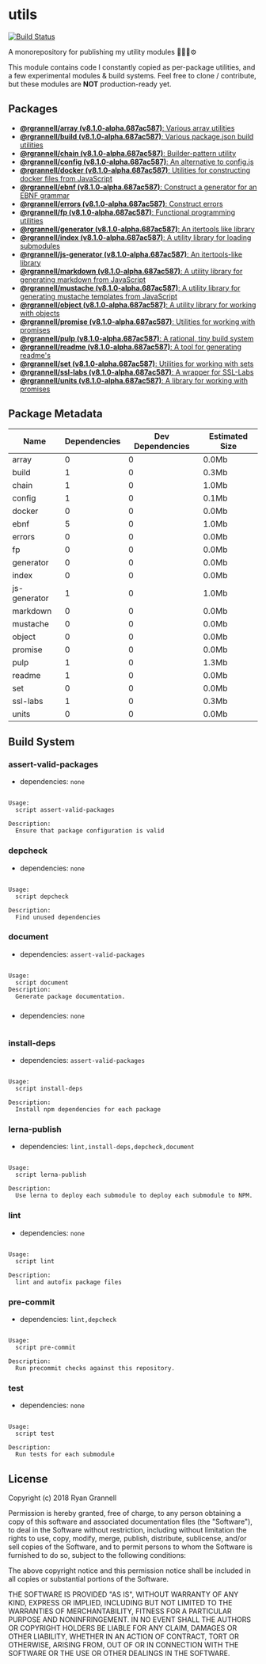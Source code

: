 
# utils

[![Build Status](https://travis-ci.org/rgrannell1/utils.svg?branch=master)](https://travis-ci.org/rgrannell1/utils)

A monorepository for publishing my utility modules 🎁🎁🎁⚙️

This module contains code I constantly copied as per-package utilities, and a few experimental modules & build systems. Feel free to clone / contribute, but these modules are **NOT** production-ready yet.

## Packages

- [**@rgrannell/array (v8.1.0-alpha.687ac587)**: Various array utilities](../../tree/master/packages/array)
- [**@rgrannell/build (v8.1.0-alpha.687ac587)**: Various package.json build utilities](../../tree/master/packages/build)
- [**@rgrannell/chain (v8.1.0-alpha.687ac587)**: Builder-pattern utility](../../tree/master/packages/chain)
- [**@rgrannell/config (v8.1.0-alpha.687ac587)**: An alternative to config.js](../../tree/master/packages/config)
- [**@rgrannell/docker (v8.1.0-alpha.687ac587)**: Utilities for constructing docker files from JavaScript](../../tree/master/packages/docker)
- [**@rgrannell/ebnf (v8.1.0-alpha.687ac587)**: Construct a generator for an EBNF grammar](../../tree/master/packages/ebnf)
- [**@rgrannell/errors (v8.1.0-alpha.687ac587)**: Construct errors](../../tree/master/packages/errors)
- [**@rgrannell/fp (v8.1.0-alpha.687ac587)**: Functional programming utilities](../../tree/master/packages/fp)
- [**@rgrannell/generator (v8.1.0-alpha.687ac587)**: An itertools like library](../../tree/master/packages/generator)
- [**@rgrannell/index (v8.1.0-alpha.687ac587)**: A utility library for loading submodules](../../tree/master/packages/index)
- [**@rgrannell/js-generator (v8.1.0-alpha.687ac587)**: An itertools-like library](../../tree/master/packages/js-generator)
- [**@rgrannell/markdown (v8.1.0-alpha.687ac587)**: A utility library for generating markdown from JavaScript](../../tree/master/packages/markdown)
- [**@rgrannell/mustache (v8.1.0-alpha.687ac587)**: A utility library for generating mustache templates from JavaScript](../../tree/master/packages/mustache)
- [**@rgrannell/object (v8.1.0-alpha.687ac587)**: A utility library for working with objects](../../tree/master/packages/object)
- [**@rgrannell/promise (v8.1.0-alpha.687ac587)**: Utilities for working with promises](../../tree/master/packages/promise)
- [**@rgrannell/pulp (v8.1.0-alpha.687ac587)**: A rational, tiny build system](../../tree/master/packages/pulp)
- [**@rgrannell/readme (v8.1.0-alpha.687ac587)**: A tool for generating readme's](../../tree/master/packages/readme)
- [**@rgrannell/set (v8.1.0-alpha.687ac587)**: Utilities for working with sets](../../tree/master/packages/set)
- [**@rgrannell/ssl-labs (v8.1.0-alpha.687ac587)**: A wrapper for SSL-Labs](../../tree/master/packages/ssl-labs)
- [**@rgrannell/units (v8.1.0-alpha.687ac587)**: A library for working with promises](../../tree/master/packages/units)

## Package Metadata

| Name          | Dependencies     | Dev Dependencies        | Estimated Size |
| ------------- | ---------------- | ----------------------- | -------------- |
| array | 0 | 0      | 0.0Mb       |
| build | 1 | 0      | 0.3Mb       |
| chain | 1 | 0      | 1.0Mb       |
| config | 1 | 0      | 0.1Mb       |
| docker | 0 | 0      | 0.0Mb       |
| ebnf | 5 | 0      | 1.0Mb       |
| errors | 0 | 0      | 0.0Mb       |
| fp | 0 | 0      | 0.0Mb       |
| generator | 0 | 0      | 0.0Mb       |
| index | 0 | 0      | 0.0Mb       |
| js-generator | 1 | 0      | 1.0Mb       |
| markdown | 0 | 0      | 0.0Mb       |
| mustache | 0 | 0      | 0.0Mb       |
| object | 0 | 0      | 0.0Mb       |
| promise | 0 | 0      | 0.0Mb       |
| pulp | 1 | 0      | 1.3Mb       |
| readme | 1 | 0      | 0.0Mb       |
| set | 0 | 0      | 0.0Mb       |
| ssl-labs | 1 | 0      | 0.3Mb       |
| units | 0 | 0      | 0.0Mb       |

## Build System

### assert-valid-packages

- dependencies: `none`

```

Usage:
  script assert-valid-packages

Description:
  Ensure that package configuration is valid

```

### depcheck

- dependencies: `none`

```

Usage:
  script depcheck

Description:
  Find unused dependencies

```

### document

- dependencies: `assert-valid-packages`

```

Usage:
  script document
Description:
  Generate package documentation.

```

### 

- dependencies: `none`

```

```

### install-deps

- dependencies: `assert-valid-packages`

```

Usage:
  script install-deps

Description:
  Install npm dependencies for each package

```

### lerna-publish

- dependencies: `lint,install-deps,depcheck,document`

```

Usage:
  script lerna-publish

Description:
  Use lerna to deploy each submodule to deploy each submodule to NPM.

```

### lint

- dependencies: `none`

```

Usage:
  script lint

Description:
  lint and autofix package files

```

### pre-commit

- dependencies: `lint,depcheck`

```

Usage:
  script pre-commit

Description:
  Run precommit checks against this repository.

```

### test

- dependencies: `none`

```

Usage:
  script test

Description:
  Run tests for each submodule

```


## License

Copyright (c) 2018 Ryan Grannell

Permission is hereby granted, free of charge, to any person obtaining a copy of this software and associated documentation files (the "Software"), to deal in the Software without restriction, including without limitation the rights to use, copy, modify, merge, publish, distribute, sublicense, and/or sell copies of the Software, and to permit persons to whom the Software is furnished to do so, subject to the following conditions:

The above copyright notice and this permission notice shall be included in all copies or substantial portions of the Software.

THE SOFTWARE IS PROVIDED "AS IS", WITHOUT WARRANTY OF ANY KIND, EXPRESS OR IMPLIED, INCLUDING BUT NOT LIMITED TO THE WARRANTIES OF MERCHANTABILITY, FITNESS FOR A PARTICULAR PURPOSE AND NONINFRINGEMENT. IN NO EVENT SHALL THE AUTHORS OR COPYRIGHT HOLDERS BE LIABLE FOR ANY CLAIM, DAMAGES OR OTHER LIABILITY, WHETHER IN AN ACTION OF CONTRACT, TORT OR OTHERWISE, ARISING FROM, OUT OF OR IN CONNECTION WITH THE SOFTWARE OR THE USE OR OTHER DEALINGS IN THE SOFTWARE.

